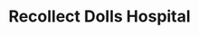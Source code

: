 ---
title: "Recollect Dolls Hospital"
url: /burgess-hill/recollect-dolls-hospital/
shop: collector
---